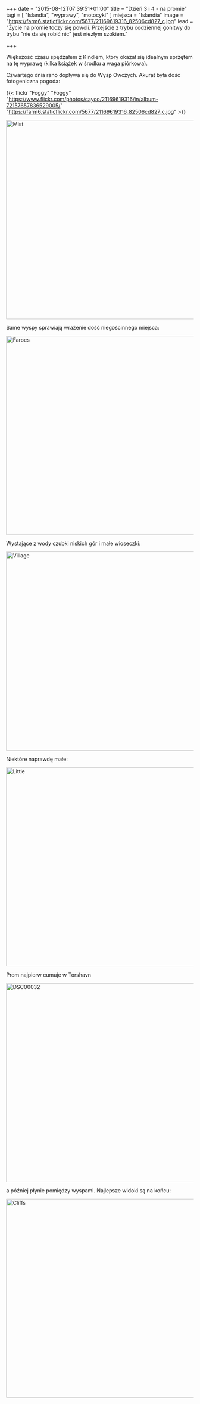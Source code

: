 +++
date = "2015-08-12T07:39:51+01:00"
title = "Dzień 3 i 4 - na promie"
tagi = [ "Islandia", "wyprawy", "motocykl" ]
miejsca = "Islandia"
image = "https://farm6.staticflickr.com/5677/21169619316_82506cd827_c.jpg"
lead = "Życie na promie toczy się powoli. Przejście z trybu codziennej gonitwy do trybu \"nie da się robić nic\" jest niezłym szokiem."

+++

Większość czasu spędzałem z Kindlem, który okazał się idealnym sprzętem na tę wyprawę (kilka książek w środku a waga piórkowa).

Czwartego dnia rano dopływa się do Wysp Owczych. Akurat była dość fotogeniczna pogoda:

{{< flickr "Foggy" "Foggy" "https://www.flickr.com/photos/cayco/21169619316/in/album-72157657836529005/" "https://farm6.staticflickr.com/5677/21169619316_82506cd827_c.jpg"  >}}
                             
                    
<a data-flickr-embed="true" href="https://www.flickr.com/photos/cayco/20573186424/in/album-72157657836529005/" title="Mist"><img src="https://farm6.staticflickr.com/5759/20573186424_72d5d3b0eb_c.jpg" width="800" height="534" alt="Mist" class="img-responsive img-blog"></a>
                             
Same wyspy sprawiają wrażenie dość niegościnnego miejsca:

<a data-flickr-embed="true" href="https://www.flickr.com/photos/cayco/20574737453/in/album-72157657836529005/" title="Faroes"><img src="https://farm6.staticflickr.com/5700/20574737453_72c09f5cb6_c.jpg" width="800" height="534" alt="Faroes" class="img-responsive img-blog"></a>
                             

Wystające z wody czubki niskich gór i małe wioseczki:

<a data-flickr-embed="true" href="https://www.flickr.com/photos/cayco/21007773200/in/album-72157657836529005/" title="Village"><img src="https://farm1.staticflickr.com/609/21007773200_b563ace7d6_c.jpg" width="800" height="534" alt="Village" class="img-responsive img-blog"></a>
                             

Niektóre naprawdę małe:

<a data-flickr-embed="true" href="https://www.flickr.com/photos/cayco/21007781500/in/album-72157657836529005/" title="Little"><img src="https://farm1.staticflickr.com/741/21007781500_664d2641ee_c.jpg" width="800" height="534" alt="Little" class="img-responsive img-blog"></a>

Prom najpierw cumuje w Torshavn

<a data-flickr-embed="true" href="https://www.flickr.com/photos/cayco/21564389950/in/album-72157657836529005/" title="DSC00032"><img src="https://farm1.staticflickr.com/686/21564389950_cc68dce419_c.jpg" width="800" height="534" alt="DSC00032" class="img-responsive img-blog"></a>
                             

a później płynie pomiędzy wyspami. Najlepsze widoki są na końcu:

<a data-flickr-embed="true" href="https://www.flickr.com/photos/cayco/21185552922/in/album-72157657836529005/" title="Cliffs"><img src="https://farm1.staticflickr.com/678/21185552922_225ebb1e88_c.jpg" width="800" height="534" alt="Cliffs" class="img-responsive img-blog"></a>
